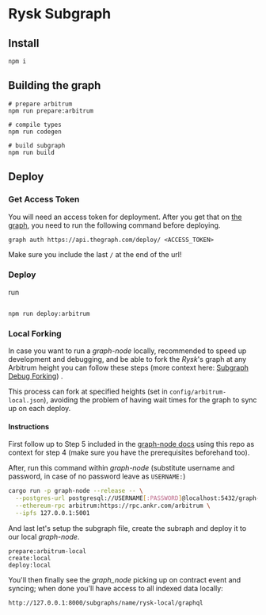 # Rysk Subgraph

## Install

```shell
npm i
```

## Building the graph

```shell
# prepare arbitrum
npm run prepare:arbitrum

# compile types
npm run codegen

# build subgraph
npm run build

```

## Deploy

### Get Access Token

You will need an access token for deployment. After you get that on [the graph](https://thegraph.com/explorer/dashboard), you need to run the following command before deploying.

```shell
graph auth https://api.thegraph.com/deploy/ <ACCESS_TOKEN>
```

Make sure you include the last `/` at the end of the url!

### Deploy 

run
```shell

npm run deploy:arbitrum
```

### Local Forking

In case you want to run a _graph-node_ locally, recommended to speed up development and debugging, and be able to fork the _Rysk_'s graph at any Arbitrum height you can follow these steps (more context here: [Subgraph Debug Forking](https://thegraph.com/docs/en/cookbook/subgraph-debug-forking/)) .

This process can fork at specified heights (set in `config/arbitrum-local.json`), avoiding the problem of having wait times for the graph to sync up on each deploy.

#### Instructions 
First follow up to Step 5 included in the [graph-node docs](https://github.com/graphprotocol/graph-node#running-a-local-graph-node) using this repo as context for step 4 (make sure you have the prerequisites beforehand too).

After, run this command within _graph-node_ (substitute username and password, in case of no password leave as `USERNAME:`)

```bash
cargo run -p graph-node --release -- \
  --postgres-url postgresql://USERNAME[:PASSWORD]@localhost:5432/graph-node \
  --ethereum-rpc arbitrum:https://rpc.ankr.com/arbitrum \
  --ipfs 127.0.0.1:5001
```

And last let's setup the subgraph file, create the subraph and deploy it to our local _graph-node_.

```
prepare:arbitrum-local
create:local
deploy:local
```

You'll then finally see the _graph_node_ picking up on contract event and syncing; when done you'll have access to all indexed data locally: 
```
http://127.0.0.1:8000/subgraphs/name/rysk-local/graphql
```